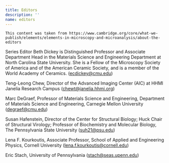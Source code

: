 ```yaml
---
title: Editors
description: ''
name: editors
---
```


```{warning} Draft content
This content was taken from https://www.cambridge.org/core/what-we-publish/elements/elements-in-microscopy-and-microanalysis/about-the-editors
```

Series Editor Beth Dickey is Distinguished Professor and Associate Department Head in the Materials Science and Engineering Department at North Carolina State University. She is a Fellow of the Microscopy Society of America and of the American Ceramic Society, and is a member of the World Academy of Ceramics. (ecdickey@cmu.edu)

Teng-Leong Chew, Director of the Advanced Imaging Center (AIC) at HHMI Janelia Research Campus (chewt@janelia.hhmi.org)

Marc DeGraef, Professor of Materials Science and Engineering, Department of Materials Science and Engineering, Carnegie Mellon University (degraef@cmu.edu)

Susan Hafenstein, Director of the Center for Structural Biology; Huck Chair of Structural Virology; Professor of Biochemistry and Molecular Biology, The Pennsylvania State University (suh21@psu.edu)

Lena F. Kourkoutis, Associate Professor, School of Applied and Engineering Physics, Cornell University (lena.f.kourkoutis@cornell.edu)

Eric Stach, University of Pennsylvania (stach@seas.upenn.edu)
